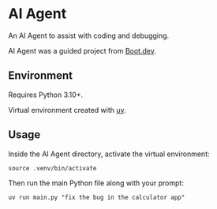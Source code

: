 # AI Agent

An AI Agent to assist with coding and debugging.

AI Agent was a guided project from [Boot.dev](https://www.boot.dev).

## Environment

Requires Python 3.10+. 

Virtual environment created with [uv](https://github.com/astral-sh/uv).

## Usage

Inside the AI Agent directory, activate the virtual environment:

```console
source .venv/bin/activate
```

Then run the main Python file along with your prompt:

```console
uv run main.py "fix the bug in the calculator app"
```
